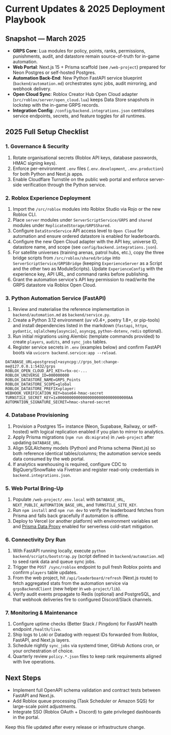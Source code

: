 # Current Updates & 2025 Deployment Playbook

## Snapshot — March 2025
- **GRPS Core**: Lua modules for policy, points, ranks, permissions, punishments, audit, and datastore remain source-of-truth for in-game automation.
- **Web Portal**: Next.js 15 + Prisma scaffold (see `/web-project`) prepared for Neon Postgres or self-hosted Postgres.
- **Automation Back-End**: New Python FastAPI service blueprint (`backend/automation.md`) orchestrates sync jobs, audit mirroring, and webhook delivery.
- **Open Cloud Sync**: Roblox Creator Hub Open Cloud adapter (`src/roblox/server/open_cloud.lua`) keeps Data Store snapshots in lockstep with the in-game GRPS records.
- **Integration Config**: `/config/backend.integrations.json` centralises service endpoints, secrets, and feature toggles for all runtimes.

## 2025 Full Setup Checklist

### 1. Governance & Security
1. Rotate organisational secrets (Roblox API keys, database passwords, HMAC signing keys).
2. Enforce per-environment `.env` files (`.env.development`, `.env.production`) for both Python and Next.js apps.
3. Enable Cloudflare Turnstile on the public web portal and enforce server-side verification through the Python service.

### 2. Roblox Experience Deployment
1. Import the `/src/roblox` modules into Roblox Studio via Rojo or the new Roblox CLI.
2. Place `server` modules under `ServerScriptService/GRPS` and `shared` modules under `ReplicatedStorage/GRPSShared`.
3. Configure `DataStoreService` API access level to `Open Cloud` for automation and ensure ordered datastore is enabled for leaderboards.
4. Configure the new Open Cloud adapter with the API key, universe ID, datastore name, and scope (see `config/backend.integrations.json`).
5. For satellite universes (training arenas, patrol hubs, etc.), copy the three bridge scripts from `/src/roblox/shared/bridge` into `ServerScriptService/GRPSBridge` (keeping `ExperienceServer` as a Script and the other two as ModuleScripts). Update `ExperienceConfig` with the experience key, API URL, and command ranks before publishing.
6. Grant the automation service's API key permission to read/write the GRPS datastore via Roblox Open Cloud.

### 3. Python Automation Service (FastAPI)
1. Review and materialise the reference implementation in `backend/automation.md` as `backend/service.py`.
2. Create a Python 3.12 environment (uv v0.4+, poetry 1.8+, or pip-tools) and install dependencies listed in the markdown (`fastapi`, `httpx`, `pydantic`, `sqlalchemy[asyncio]`, `asyncpg`, `python-dotenv`, `redis` optional).
3. Run initial migrations using Alembic (template commands provided) to create `players`, `audits`, and `sync_jobs` tables.
4. Register service secrets in `.env` (examples below) and confirm FastAPI boots via `uvicorn backend.service:app --reload`.

```env
DATABASE_URL=postgresql+asyncpg://grps_bot:change-me@127.0.0.1:5432/grps
ROBLOX_OPEN_CLOUD_API_KEY=rbx-oc-...
ROBLOX_UNIVERSE_ID=000000000
ROBLOX_DATASTORE_NAME=GRPS_Points
ROBLOX_DATASTORE_SCOPE=global
ROBLOX_DATASTORE_PREFIX=player:
WEBHOOK_VERIFICATION_KEY=base64-hmac-secret
TURNSTILE_SECRET_KEY=1x0000000000000000000000000000000AA
AUTOMATION_SIGNATURE_SECRET=hmac-shared-secret
```

### 4. Database Provisioning
1. Provision a Postgres 15+ instance (Neon, Supabase, Railway, or self-hosted) with logical replication enabled if you plan to mirror to analytics.
2. Apply Prisma migrations (`npm run db:migrate`) in `/web-project` after updating `DATABASE_URL`.
3. Align SQLAlchemy models (Python) and Prisma schema (Next.js) so both reference identical tables/columns; the automation service seeds data consumed by the web portal.
4. If analytics warehousing is required, configure CDC to BigQuery/Snowflake via Fivetran and register read-only credentials in `backend.integrations.json`.

### 5. Web Portal Bring-Up
1. Populate `/web-project/.env.local` with `DATABASE_URL`, `NEXT_PUBLIC_AUTOMATION_BASE_URL`, and `TURNSTILE_SITE_KEY`.
2. Run `npm install` and `npm run dev` to verify the leaderboard fetches from Prisma and falls back gracefully if automation is offline.
3. Deploy to Vercel (or another platform) with environment variables set and [Prisma Data Proxy](https://www.prisma.io/docs/data-platform/data-proxy) enabled for serverless cold-start mitigation.

### 6. Connectivity Dry Run
1. With FastAPI running locally, execute `python backend/scripts/bootstrap.py` (script defined in `backend/automation.md`) to seed rank data and queue sync jobs.
2. Trigger the `POST /sync/roblox` endpoint to pull fresh Roblox points and confirm `players` table updates.
3. From the web project, hit `/api/leaderboard/refresh` (Next.js route) to fetch aggregated stats from the automation service via `grpsBackendClient` (new helper in `web-project/lib`).
4. Verify audit events propagate to Redis (optional) and PostgreSQL, and that webhook deliveries fire to configured Discord/Slack channels.

### 7. Monitoring & Maintenance
1. Configure uptime checks (Better Stack / Pingdom) for FastAPI health endpoint `/health/live`.
2. Ship logs to Loki or Datadog with request IDs forwarded from Roblox, FastAPI, and Next.js layers.
3. Schedule nightly `sync_jobs` via systemd timer, GitHub Actions cron, or your orchestration of choice.
4. Quarterly review `policy.*.json` files to keep rank requirements aligned with live operations.

## Next Steps
- Implement full OpenAPI schema validation and contract tests between FastAPI and Next.js.
- Add Roblox queue processing (Task Scheduler or Amazon SQS) for large-scale point adjustments.
- Integrate SSO (Roblox OAuth + Discord) to gate privileged dashboards in the portal.

Keep this file updated after every release or infrastructure change.
